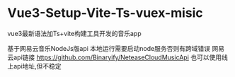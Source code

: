# Vue3-Setup-Vite-Ts-vuex-misic
vue3最新语法加Ts+vite构建工具开发的音乐app

基于网易云音乐NodeJs版api 本地运行需要启动node服务否则有跨域错误
网易云api链接 https://github.com/Binaryify/NeteaseCloudMusicApi
也可以使用线上api地址,但不稳定
